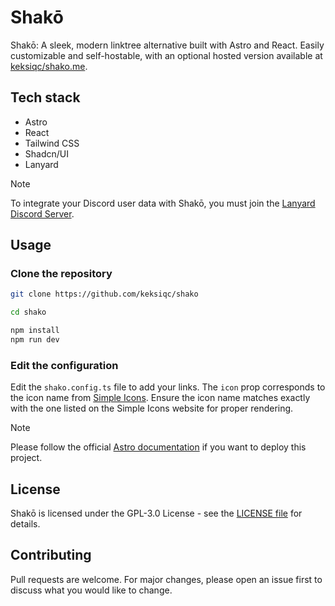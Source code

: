 # Shakō

Shakō: A sleek, modern linktree alternative built with Astro and React. Easily customizable and self-hostable, with an optional hosted version available at [keksiqc/shako.me](https://github.com/keksiq/shako.me).

## Tech stack

- Astro
- React
- Tailwind CSS
- Shadcn/UI
- Lanyard

> [!NOTE]
> To integrate your Discord user data with Shakō, you must join the [Lanyard Discord Server](https://discord.gg/lanyard).

## Usage

### Clone the repository

```bash
git clone https://github.com/keksiqc/shako

cd shako

npm install
npm run dev
```

### Edit the configuration

Edit the `shako.config.ts` file to add your links.
The `icon` prop corresponds to the icon name from [Simple Icons](https://simpleicons.org/). Ensure the icon name matches exactly with the one listed on the Simple Icons website for proper rendering.

> [!NOTE]
> Please follow the official [Astro documentation](https://docs.astro.build/en/guides/deploy/) if you want to deploy this project.

## License

Shakō is licensed under the GPL-3.0 License - see the [LICENSE file](./LICENSE) for details.

## Contributing

Pull requests are welcome. For major changes, please open an issue first to discuss what you would like to change.
